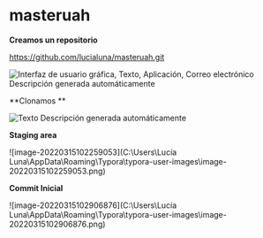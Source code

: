 # masteruah
**Creamos un repositorio**

https://github.com/lucialuna/masteruah.git

![Interfaz de usuario gráfica, Texto, Aplicación, Correo electrónico  Descripción generada automáticamente](file:///C:/Users/LUCALU~1/AppData/Local/Temp/msohtmlclip1/01/clip_image002.gif)

**Clonamos **

![Texto  Descripción generada automáticamente](file:///C:/Users/LUCALU~1/AppData/Local/Temp/msohtmlclip1/01/clip_image004.gif)



**Staging area**

![image-20220315102259053](C:\Users\Lucía Luna\AppData\Roaming\Typora\typora-user-images\image-20220315102259053.png)



**Commit Inicial**

![image-20220315102906876](C:\Users\Lucía Luna\AppData\Roaming\Typora\typora-user-images\image-20220315102906876.png)




